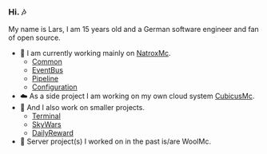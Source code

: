 ### Hi. 🎶
My name is Lars, I am 15 years old and a German software engineer and fan of open source.

- 🔭 I am currently working mainly on [NatroxMc](https://github.com/NatroxMC/).
  - [Common](https://github.com/NatroxMC/Common/) 
  - [EventBus](https://github.com/NatroxMC/EventBus/) 
  - [Pipeline](https://github.com/NatroxMC/Pipeline/) 
  - [Configuration](https://github.com/NatroxMC/Configuration/)
- ☁️ As a side project I am working on my own cloud system [CubicusMc](https://github.com/CubicusMC/). 
- 👀 And I also work on smaller projects.
  - [Terminal](https://github.com/dasdrolpi/Terminal/)
  - [SkyWars](https://github.com/dasdrolpi/SkyWars/)
  - [DailyReward](https://github.com/dasdrolpi/DailyReward/)
- 📆 Server project(s) I worked on in the past is/are WoolMc.
